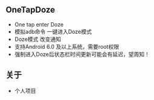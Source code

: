 ## OneTapDoze
* One tap enter Doze
* 模拟adb命令 一键进入Doze模式
* Doze模式 改变通知
* 支持Android 6.0 及以上系统，需要root权限
* 强制进入Doze后状态栏时间更新可能会有延迟，望周知！
## 关于
* 个人项目

